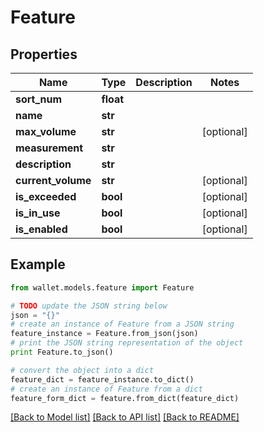 # Feature


## Properties

Name | Type | Description | Notes
------------ | ------------- | ------------- | -------------
**sort_num** | **float** |  | 
**name** | **str** |  | 
**max_volume** | **str** |  | [optional] 
**measurement** | **str** |  | 
**description** | **str** |  | 
**current_volume** | **str** |  | [optional] 
**is_exceeded** | **bool** |  | [optional] 
**is_in_use** | **bool** |  | [optional] 
**is_enabled** | **bool** |  | [optional] 

## Example

```python
from wallet.models.feature import Feature

# TODO update the JSON string below
json = "{}"
# create an instance of Feature from a JSON string
feature_instance = Feature.from_json(json)
# print the JSON string representation of the object
print Feature.to_json()

# convert the object into a dict
feature_dict = feature_instance.to_dict()
# create an instance of Feature from a dict
feature_form_dict = feature.from_dict(feature_dict)
```
[[Back to Model list]](../README.md#documentation-for-models) [[Back to API list]](../README.md#documentation-for-api-endpoints) [[Back to README]](../README.md)



